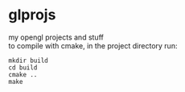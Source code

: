# glprojs
my opengl projects and stuff\
to compile with cmake, in the project directory run:
```
mkdir build
cd build 
cmake ..
make
```
